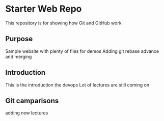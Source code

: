 # Starter Web Repo

This repository is for showing how Git and GitHub work

## Purpose

Sample website with plenty of files for demos
Adding git rebase advance and merging

## Introduction

This is the introduction the devops
Lot of lectures are still coming on

## Git camparisons
adding new lectures



